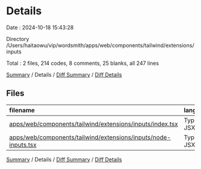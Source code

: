# Details

Date : 2024-10-18 15:43:28

Directory /Users/haitaowu/vip/wordsmith/apps/web/components/tailwind/extensions/inputs

Total : 2 files,  214 codes, 8 comments, 25 blanks, all 247 lines

[Summary](results.md) / Details / [Diff Summary](diff.md) / [Diff Details](diff-details.md)

## Files
| filename | language | code | comment | blank | total |
| :--- | :--- | ---: | ---: | ---: | ---: |
| [apps/web/components/tailwind/extensions/inputs/index.tsx](/apps/web/components/tailwind/extensions/inputs/index.tsx) | TypeScript JSX | 75 | 7 | 16 | 98 |
| [apps/web/components/tailwind/extensions/inputs/node-inputs.tsx](/apps/web/components/tailwind/extensions/inputs/node-inputs.tsx) | TypeScript JSX | 139 | 1 | 9 | 149 |

[Summary](results.md) / Details / [Diff Summary](diff.md) / [Diff Details](diff-details.md)